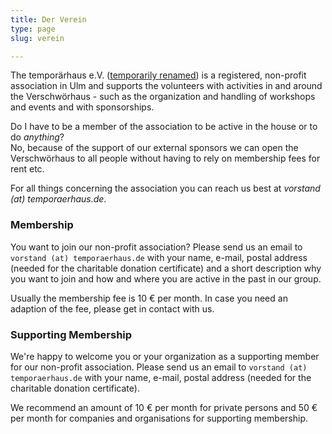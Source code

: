 ```yaml
---
title: Der Verein
type: page
slug: verein

---
```


The temporärhaus e.V. ([temporarily renamed](/stellungnahme-und-ausblick-zum-urteil-im-markenrechtsstreit/)) is a registered, non-profit association in Ulm and supports the volunteers with activities in and around the Verschwörhaus - such as the organization and handling of workshops and events and with sponsorships.

Do I have to be a member of the association to be active in the house or to do _anything_?  
No, because of the support of our external sponsors we can open the Verschwörhaus to all people without having to rely on membership fees for rent etc.

<!--
Warum sollte ich (Förder)mitglied werden?  
Wenn man sich für eine Mitgliedschaft entscheidet, bekommt man zum einen ein Stimmrecht bei allen Vereinsfragen sowie eine Art “virtuelles” Abzeichen, dass man das Haus und den dortigen Spirit unterstützt.

Weiter ermöglichen die Mitgliedsbeiträge die Beschaffung von interessanten Dingen für alle, Workshopmaterial und den ein oder anderen Kostenpunkt im Haus.
-->


For all things concerning the association you can reach us best at _vorstand (at) temporaerhaus.de_.

### Membership 
You want to join our non-profit association? Please send us an email to `vorstand (at) temporaerhaus.de` with your name, e-mail, postal address (needed for the charitable donation certificate) and a short description why you want to join and how and where you are active in the past in our group.

Usually the membership fee is 10 € per month. In case you need an adaption of the fee, please get in contact with us.

### Supporting Membership
We're happy to welcome you or your organization as a supporting member for our non-profit association. Please send us an email to `vorstand (at) temporaerhaus.de` with your name, e-mail, postal address (needed for the charitable donation certificate).

We recommend an amount of 10 € per month for private persons and 50 € per month for companies and organisations for supporting membership.
